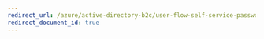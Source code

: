 ```yaml
---
redirect_url: /azure/active-directory-b2c/user-flow-self-service-password-reset
redirect_document_id: true
---
```


